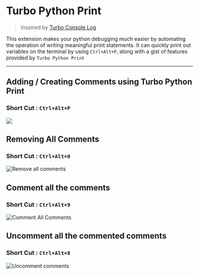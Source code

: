 # Turbo Python Print
> Inspired by <a href="https://github.com/Chakroun-Anas/turbo-console-log">Turbo Console Log</a> 

This extension makes your python debugging much easier by automating the operation of writing meaningful print statements.
It can quickly print out variables on the terminal by using `Ctrl+Alt+P`, along with a gist of features provided by `Turbo Python Print`
<hr/>

## Adding / Creating Comments using Turbo Python Print
### Short Cut : `Ctrl+Alt+P`
<img src="https://user-images.githubusercontent.com/39486276/164713366-daf60063-86d4-41aa-9c23-d916a6fd7ceb.gif"/>

## Removing All Comments
### Short Cut : `Ctrl+Alt+0`
![Remove all comments](https://user-images.githubusercontent.com/39486276/167297867-06833845-10ab-4e95-9f9f-091847c17cab.gif)

## Comment all the comments
### Short Cut : `Ctrl+Alt+9`
![Comment All Comments](https://user-images.githubusercontent.com/39486276/167298085-9d10476e-42b9-4c0b-bf09-04c204b3eb83.gif)

## Uncomment all the commented comments
### Short Cut : `Ctrl+Alt+8`
![Uncomment comments](https://user-images.githubusercontent.com/39486276/167298113-0175bd62-839f-4fbd-9c7a-f1a447792b4a.gif)
